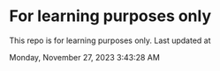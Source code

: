 # For learning purposes only
This repo is for learning purposes only.
Last updated at

Monday, November 27, 2023 3:43:28 AM

